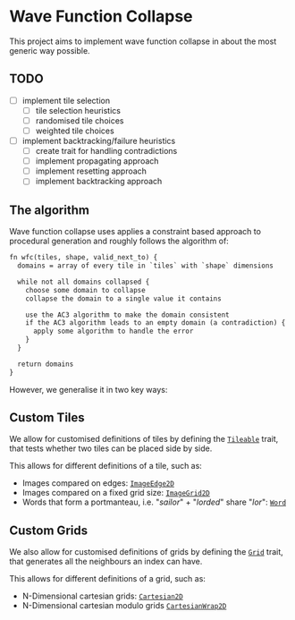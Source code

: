 # Wave Function Collapse

This project aims to implement wave function collapse in about the most generic way possible.

## TODO

- [ ] implement tile selection
  - [ ] tile selection heuristics
  - [ ] randomised tile choices
  - [ ] weighted tile choices
- [ ] implement backtracking/failure heuristics
  - [ ] create trait for handling contradictions
  - [ ] implement propagating approach
  - [ ] implement resetting approach
  - [ ] implement backtracking approach

## The algorithm

Wave function collapse uses applies a constraint based approach to procedural generation and roughly follows the algorithm of:

```txt
fn wfc(tiles, shape, valid_next_to) {
  domains = array of every tile in `tiles` with `shape` dimensions

  while not all domains collapsed {
    choose some domain to collapse
    collapse the domain to a single value it contains

    use the AC3 algorithm to make the domain consistent
    if the AC3 algorithm leads to an empty domain (a contradiction) {
      apply some algorithm to handle the error
    }
  }

  return domains
}
```

However, we generalise it in two key ways:

## Custom Tiles

We allow for customised definitions of tiles by defining the [`Tileable`](src/tiles/mod.rs#L11) trait, that tests whether two tiles can be placed side by side.

This allows for different definitions of a tile, such as:

- Images compared on edges: [`ImageEdge2D`](src/tiles/image_2d.rs#L23)
- Images compared on a fixed grid size: [`ImageGrid2D`](src/tiles/image_2d.rs#L44)
- Words that form a portmanteau, i.e. "_sailor_" + "_lorded_" share "_lor_": [`Word`](src/tiles/custom/words.rs#L17)

## Custom Grids

We also allow for customised definitions of grids by defining the [`Grid`](src/grid/mod.rs#L15) trait, that generates all the neighbours an index can have.

This allows for different definitions of a grid, such as:

- N-Dimensional cartesian grids: [`Cartesian2D`](src/grid/cartesian_2d.rs#L3)
- N-Dimensional cartesian modulo grids [`CartesianWrap2D`](src/grid/cartesian_2d.rs#L17)
